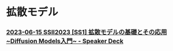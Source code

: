 # 拡散モデル

### [2023-06-15 SSII2023 [SS1] 拡散モデルの基礎とその応用 ~Diffusion Models入門~ - Speaker Deck](https://speakerdeck.com/ssii/ssii2023-ss1?slide=14)